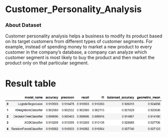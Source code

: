 # Customer_Personality_Analysis
### About Dataset
Customer personality analysis helps a business to modify its product based on its target customers from different types of customer segments. For example, instead of spending money to market a new product to every customer in the company’s database, a company can analyze which customer segment is most likely to buy the product and then market the product only on that particular segment.
# Result table
![My Image](https://github.com/ShikhamirovSarkhan/Comparing-dry-bean-dataset-classifiers/blob/edd2ab4dffcbd0e78b067a4d8af0d35153ab157f/results%20table.png)
